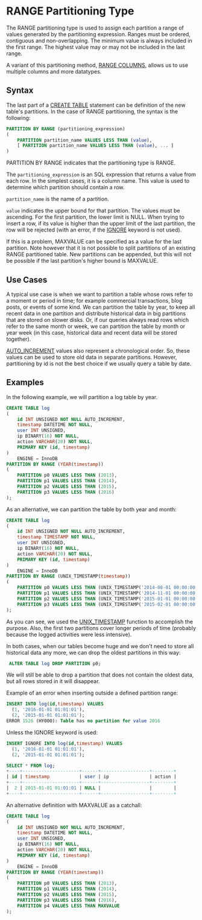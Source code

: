# RANGE Partitioning Type

The RANGE partitioning type is used to assign each partition a range of values generated by the partitioning expression. Ranges must be ordered, contiguous and non-overlapping. The minimum value is always included in the first range. The highest value may or may not be included in the last range.

A variant of this partitioning method, [RANGE COLUMNS](/mariadb-administration/partitioning-tables/partitioning-types/range-columns-and-list-columns-partitioning-types), allows us to use multiple columns and more datatypes.

## Syntax

The last part of a [CREATE TABLE](/sql-statements-structure/sql-statements/data-definition/create/create-table) statement can be definition of the new table's partitions. In the case of RANGE partitioning, the syntax is the following:

```sql
PARTITION BY RANGE (partitioning_expression)
(
	PARTITION partition_name VALUES LESS THAN (value),
	[ PARTITION partition_name VALUES LESS THAN (value), ... ]
)
```

PARTITION BY RANGE indicates that the partitioning type is RANGE.

The `partitioning_expression` is an SQL expression that returns a value from each row. In the simplest cases, it is a column name. This value is used to determine which partition should contain a row.

`partition_name` is the name of a partition.

`value` indicates the upper bound for that partition. The values must be ascending. For the first partition, the lower limit is NULL. When trying to insert a row, if its value is higher than the upper limit of the last partition, the row will be rejected (with an error, if the [IGNORE](/sql-statements-structure/sql-statements/data-manipulation/inserting-loading-data/ignore) keyword is not used).

If this is a problem, MAXVALUE can be specified as a value for the last partition. Note however that it is not possible to split partitions of an existing RANGE partitioned table. New partitions can be appended, but this will not be possible if the last partition's higher bound is MAXVALUE.

## Use Cases

A typical use case is when we want to partition a table whose rows refer to a moment or period in time; for example commercial transactions, blog posts, or events of some kind. We can partition the table by year, to keep all recent data in one partition and distribute historical data in big partitions that are stored on slower disks. Or, if our queries always read rows which refer to the same month or week, we can partition the table by month or year week (in this case, historical data and recent data will be stored together).

[AUTO_INCREMENT](/columns-storage-engines-and-plugins/data-types/auto_increment) values also represent a chronological order. So, these values can be used to store old data in separate partitions. However, partitioning by id is not the best choice if we usually query a table by date.

## Examples

In the following example, we will partition a log table by year.

```sql
CREATE TABLE log
(
	id INT UNSIGNED NOT NULL AUTO_INCREMENT,
	timestamp DATETIME NOT NULL,
	user INT UNSIGNED,
	ip BINARY(16) NOT NULL,
	action VARCHAR(20) NOT NULL,
	PRIMARY KEY (id, timestamp)
)
	ENGINE = InnoDB
PARTITION BY RANGE (YEAR(timestamp))
(
	PARTITION p0 VALUES LESS THAN (2013),
	PARTITION p1 VALUES LESS THAN (2014),
	PARTITION p2 VALUES LESS THAN (2015),
	PARTITION p3 VALUES LESS THAN (2016)
);
```

As an alternative, we can partition the table by both year and month:

```sql
CREATE TABLE log
(
	id INT UNSIGNED NOT NULL AUTO_INCREMENT,
	timestamp TIMESTAMP NOT NULL,
	user INT UNSIGNED,
	ip BINARY(16) NOT NULL,
	action VARCHAR(20) NOT NULL,
	PRIMARY KEY (id, timestamp)
)
	ENGINE = InnoDB
PARTITION BY RANGE (UNIX_TIMESTAMP(timestamp))
(
	PARTITION p0 VALUES LESS THAN (UNIX_TIMESTAMP('2014-08-01 00:00:00')),
	PARTITION p1 VALUES LESS THAN (UNIX_TIMESTAMP('2014-11-01 00:00:00')),
	PARTITION p2 VALUES LESS THAN (UNIX_TIMESTAMP('2015-01-01 00:00:00')),
	PARTITION p3 VALUES LESS THAN (UNIX_TIMESTAMP('2015-02-01 00:00:00'))
);
```

As you can see, we used the [UNIX_TIMESTAMP](/built-in-functions/date-time-functions/unix_timestamp) function to accomplish the purpose. Also, the first two partitions cover longer periods of time (probably because the logged activities were less intensive).

In both cases, when our tables become huge and we don't need to store all historical data any more, we can drop the oldest partitions in this way:

```sql
 ALTER TABLE log DROP PARTITION p0;
```

We will still be able to drop a partition that does not contain the oldest data, but all rows stored in it will disappear.

Example of an error when inserting outside a defined partition range:

```sql
INSERT INTO log(id,timestamp) VALUES 
  (1, '2016-01-01 01:01:01'), 
  (2, '2015-01-01 01:01:01');
ERROR 1526 (HY000): Table has no partition for value 2016
```

Unless the IGNORE keyword is used:

```sql
INSERT IGNORE INTO log(id,timestamp) VALUES 
  (1, '2016-01-01 01:01:01'), 
  (2, '2015-01-01 01:01:01');

SELECT * FROM log;
+----+---------------------+------+------------------+--------+
| id | timestamp           | user | ip               | action |
+----+---------------------+------+------------------+--------+
|  2 | 2015-01-01 01:01:01 | NULL |                  |        |
+----+---------------------+------+------------------+--------+
```

An alternative definition with MAXVALUE as a catchall:

```sql
CREATE TABLE log
(
	id INT UNSIGNED NOT NULL AUTO_INCREMENT,
	timestamp DATETIME NOT NULL,
	user INT UNSIGNED,
	ip BINARY(16) NOT NULL,
	action VARCHAR(20) NOT NULL,
	PRIMARY KEY (id, timestamp)
)
	ENGINE = InnoDB
PARTITION BY RANGE (YEAR(timestamp))
(
	PARTITION p0 VALUES LESS THAN (2013),
	PARTITION p1 VALUES LESS THAN (2014),
	PARTITION p2 VALUES LESS THAN (2015),
	PARTITION p3 VALUES LESS THAN (2016),
	PARTITION p4 VALUES LESS THAN MAXVALUE
);
```